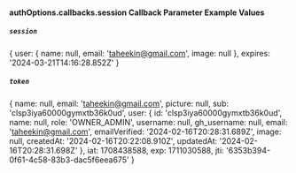 

#### authOptions.callbacks.session Callback Parameter Example Values

##### `session`
{
  user: {
    name: null,
    email: 'taheekin@gmail.com',
    image: null
  },
  expires: '2024-03-21T14:16:28.852Z'
}

##### `token`
{
  name: null,
  email: 'taheekin@gmail.com',
  picture: null,
  sub: 'clsp3iya60000gymxtb36k0ud',
  user: {
    id: 'clsp3iya60000gymxtb36k0ud',
    name: null,
    role: 'OWNER_ADMIN',
    username: null,
    gh_username: null,
    email: 'taheekin@gmail.com',
    emailVerified: '2024-02-16T20:28:31.689Z',
    image: null,
    createdAt: '2024-02-16T20:22:08.910Z',
    updatedAt: '2024-02-16T20:28:31.698Z'
  },
  iat: 1708438588,
  exp: 1711030588,
  jti: '6353b394-0f61-4c58-83b3-dac5f6eea675'
}
